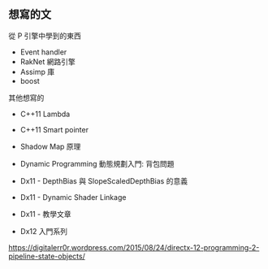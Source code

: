 
## 想寫的文

從 P 引擎中學到的東西

- Event handler 
- RakNet 網路引擎
- Assimp 庫
- boost

其他想寫的

- C++11 Lambda
- C++11 Smart pointer
- Shadow Map 原理
- Dynamic Programming 動態規劃入門: 背包問題
- Dx11 - DepthBias 與 SlopeScaledDepthBias 的意義
- Dx11 - Dynamic Shader Linkage
- Dx11 - 教學文章

- Dx12 入門系列

https://digitalerr0r.wordpress.com/2015/08/24/directx-12-programming-2-pipeline-state-objects/
